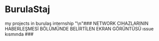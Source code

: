 # BurulaStaj
my projects in burulaş internship "\n"### NETWORK CIHAZLARININ HABERLEŞMESİ BÖLÜMÜNDE BELİRTİLEN EKRAN GÖRÜNTÜSÜ ıssue kısmında ###

